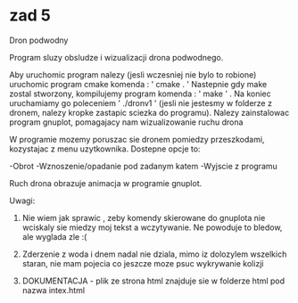 # zad 5

Dron podwodny

Program sluzy obsludze i wizualizacji drona podwodnego.

Aby uruchomic program nalezy (jesli wczesniej nie bylo to robione) uruchomic program cmake komenda : ' cmake . '
Nastepnie gdy make zostal stworzony, kompilujemy program komenda : ' make ' .
Na koniec uruchamiamy go poleceniem ' ./dronv1 ' (jesli nie jestesmy w folderze z dronem, nalezy kropke zastapic sciezka do programu).
Nalezy zainstalowac program gnuplot, pomagajacy nam wizualizowanie ruchu drona

W programie mozemy poruszac sie dronem pomiedzy przeszkodami, kozystajac z menu uzytkownika.
Dostepne opcje to:

-Obrot
-Wznoszenie/opadanie pod zadanym katem
-Wyjscie z programu

Ruch drona obrazuje animacja w programie gnuplot.


Uwagi: 
1. Nie wiem jak sprawic , zeby komendy skierowane do gnuplota nie wciskaly sie miedzy moj tekst a wczytywanie.
Ne powoduje to bledow, ale wyglada zle :(
2. Zderzenie z woda i dnem nadal nie dziala, mimo iz dolozylem  wszelkich staran, nie mam pojecia co jeszcze moze psuc wykrywanie kolizji


3. DOKUMENTACJA - plik ze strona html znajduje sie w folderze html pod nazwa intex.html


